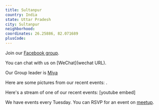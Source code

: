```yaml
---
title: Sultanpur
country: India
state: Uttar Pradesh
city: Sultanpur
neighborhood: 
coordinates: 26.25886, 82.071689
plusCode:
---
```

Join our [Facebook group](https://www.facebook.com/groups/freecodecamp.sultanpur.up).

You can chat with us on [WeChat](wechat URL).

Our Group leader is [Miya](freecodecamp.org/miya)

Here are some pictures from our recent events:
![]().

Here's a stream of one of our recent events:
[youtube embed]

We have events every Tuesday. You can RSVP for an event on [meetup](meetupurl).
